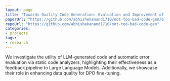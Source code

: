 ```yaml
---
layout: page
title: "Towards Quality Code Generation: Evaluation and Improvement of LLM-Generated Code"
paperUrl: "https://github.com/abhishekanand1710/not-too-bad-code-gen/blob/main/reports/NLP_Group_37_Project_Final_Report.pdf"
repoUrl: "https://github.com/abhishekanand1710/not-too-bad-code-gen"
categories:
- projects
tags:
- research
---
```

We investigate the utility of LLM-generated code and automatic error evaluation via static code analyzers, highlighting their effectiveness as a feedback pipeline to Large Language Models. Additionally, we showcase their role in enhancing data quality for DPO fine-tuning.
